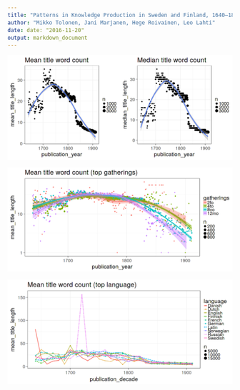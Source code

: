 ```yaml
---
title: "Patterns in Knowledge Production in Sweden and Finland, 1640–1828"
author: "Mikko Tolonen, Jani Marjanen, Hege Roivainen, Leo Lahti"
date: date: "2016-11-20"
output: markdown_document
---
```






![plot of chunk title_length](figure-2016-manuscript/title_length-1.png)






![plot of chunk title_length_by_gatherings](figure-2016-manuscript/title_length_by_gatherings-1.png)




![plot of chunk title_length_by_lang](figure-2016-manuscript/title_length_by_lang-1.png)






